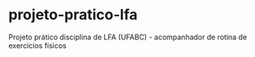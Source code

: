 # projeto-pratico-lfa
Projeto prático disciplina de LFA (UFABC) - acompanhador de rotina de exercícios físicos
